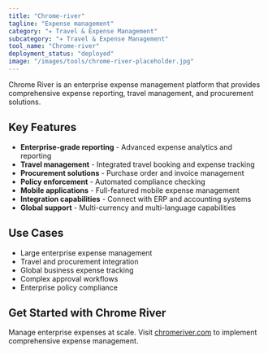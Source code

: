 ```yaml
---
title: "Chrome-river"
tagline: "Expense management"
category: "✈️ Travel & Expense Management"
subcategory: "✈️ Travel & Expense Management"
tool_name: "Chrome-river"
deployment_status: "deployed"
image: "/images/tools/chrome-river-placeholder.jpg"
---
```

Chrome River is an enterprise expense management platform that provides comprehensive expense reporting, travel management, and procurement solutions.

## Key Features

- **Enterprise-grade reporting** - Advanced expense analytics and reporting
- **Travel management** - Integrated travel booking and expense tracking
- **Procurement solutions** - Purchase order and invoice management
- **Policy enforcement** - Automated compliance checking
- **Mobile applications** - Full-featured mobile expense management
- **Integration capabilities** - Connect with ERP and accounting systems
- **Global support** - Multi-currency and multi-language capabilities

## Use Cases

- Large enterprise expense management
- Travel and procurement integration
- Global business expense tracking
- Complex approval workflows
- Enterprise policy compliance

## Get Started with Chrome River

Manage enterprise expenses at scale. Visit [chromeriver.com](https://www.chromeriver.com) to implement comprehensive expense management.
